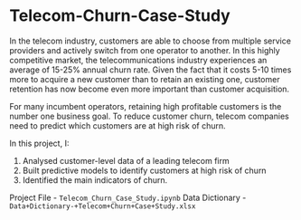 # Telecom-Churn-Case-Study

In the telecom industry, customers are able to choose from multiple service providers and actively switch from one operator to another. In this highly competitive market, the telecommunications industry experiences an average of 15-25% annual churn rate. Given the fact that it costs 5-10 times more to acquire a new customer than to retain an existing one, customer retention has now become even more important than customer acquisition.


For many incumbent operators, retaining high profitable customers is the number one business goal. To reduce customer churn, telecom companies need to predict which customers are at high risk of churn.

 
In this project, I:
1. Analysed customer-level data of a leading telecom firm
2. Built predictive models to identify customers at high risk of churn 
3. Identified the main indicators of churn.


Project File - `Telecom_Churn_Case_Study.ipynb`
Data Dictionary - `Data+Dictionary-+Telecom+Churn+Case+Study.xlsx`

